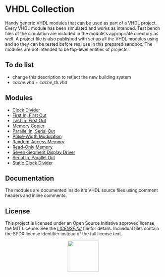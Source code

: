 # VHDL Collection

Handy generic VHDL modules that can be used as part of a VHDL project. Every VHDL module has been simulated and works as intended. Test bench files of the simulation are included in the module's appropriate directory as well. A project file is also published with set up all the VHDL modules using and so they can be tested before real use in this prepared sandbox. The modules are not intended to be top-level entities of projects.

## To do list
* change this description to reflect the new building system
* *cache.vhd* + *cache_tb.vhd*

## Modules
* [Clock Divider](rtl/clk_divider.vhdl)
* [First In, First Out](rtl/fifo.vhdl)
* [Last In, First Out](rtl/lifo.vhdl)
* [Memory Copier](rtl/mem_copier.vhdl)
* [Parallel In, Serial Out](rtl/piso.vhdl)
* [Pulse-Width Modulation](rtl/pwm.vhdl)
* [Random-Access Memory](rtl/ram.vhdl)
* [Read-Only Memory](rtl/rom.vhdl)
* [Seven-Segment Display Driver](rtl/seg7_driver.vhdl)
* [Serial In, Parallel Out](rtl/sipo.vhdl)
* [Static Clock Divider](rtl/static_clk_divider.vhdl)

## Documentation

The modules are documented inside it's VHDL source files using comment headers and inline comments.

## License

This project is licensed under an Open Source Initiative approved license, the MIT License. See the [*LICENSE.txt*](LICENSE.txt) file for details. Individual files contain the SPDX license identifier instead of the full license text.

<p align="center">
  <a href="http://opensource.org/">
    <img src="https://opensource.org/files/osi_logo_bold_300X400_90ppi.png" width="100">
  </a>
</p>

